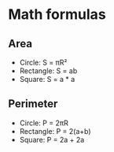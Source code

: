 # Math formulas
## Area
- Circle: S = πR²
- Rectangle: S = ab
- Square: S = a * a
## Perimeter
- Circle: P = 2πR
- Rectangle: P = 2(a+b)
- Square: P = 2a + 2a

